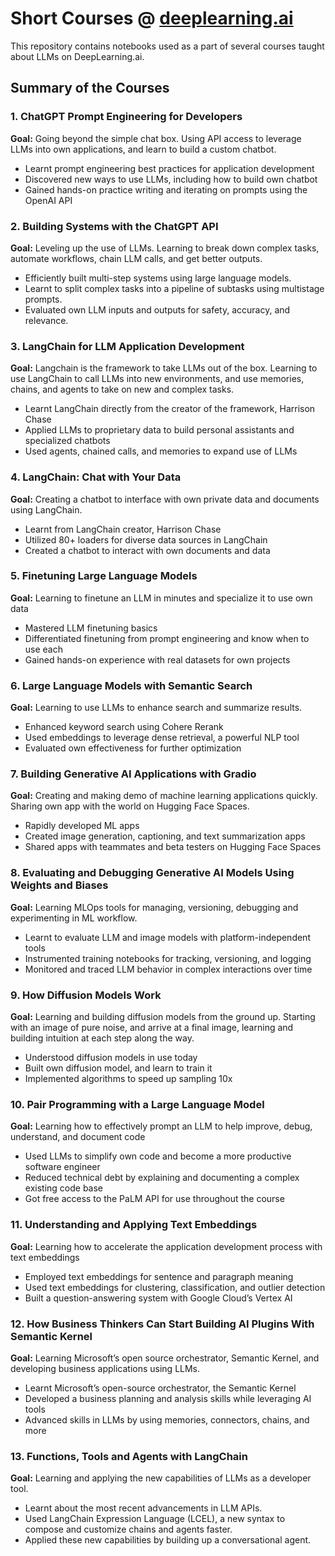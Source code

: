 # Short Courses @ [deeplearning.ai](https://www.deeplearning.ai/short-courses/)

This repository contains notebooks used as a part of several courses taught about LLMs on DeepLearning.ai.

## Summary of the Courses

### 1. ChatGPT Prompt Engineering for Developers

**Goal:**
Going beyond the simple chat box. Using API access to leverage LLMs into own applications, and learn to build a custom chatbot.

- Learnt prompt engineering best practices for application development
- Discovered new ways to use LLMs, including how to build own chatbot
- Gained hands-on practice writing and iterating on prompts using the OpenAI API

### 2. Building Systems with the ChatGPT API

**Goal:**
Leveling up the use of LLMs. Learning to break down complex tasks, automate workflows, chain LLM calls, and get better outputs.

- Efficiently built multi-step systems using large language models.
- Learnt to split complex tasks into a pipeline of subtasks using multistage prompts.
- Evaluated own LLM inputs and outputs for safety, accuracy, and relevance.

### 3. LangChain for LLM Application Development

**Goal:**
Langchain is the framework to take LLMs out of the box. Learning to use LangChain to call LLMs into new environments, and use memories, chains, and agents to take on new and complex tasks.

- Learnt LangChain directly from the creator of the framework, Harrison Chase
- Applied LLMs to proprietary data to build personal assistants and specialized chatbots
- Used agents, chained calls, and memories to expand use of LLMs

### 4. LangChain: Chat with Your Data

**Goal:**
Creating a chatbot to interface with own private data and documents using LangChain.

- Learnt from LangChain creator, Harrison Chase
- Utilized 80+ loaders for diverse data sources in LangChain
- Created a chatbot to interact with own documents and data

### 5. Finetuning Large Language Models

**Goal:**
Learning to finetune an LLM in minutes and specialize it to use own data

- Mastered LLM finetuning basics
- Differentiated finetuning from prompt engineering and know when to use each
- Gained hands-on experience with real datasets for own projects

### 6. Large Language Models with Semantic Search

**Goal:**
Learning to use LLMs to enhance search and summarize results.

- Enhanced keyword search using Cohere Rerank
- Used embeddings to leverage dense retrieval, a powerful NLP tool
- Evaluated own effectiveness for further optimization

### 7. Building Generative AI Applications with Gradio

**Goal:**
Creating and making demo of machine learning applications quickly. Sharing own app with the world on Hugging Face Spaces.

- Rapidly developed ML apps
- Created image generation, captioning, and text summarization apps
- Shared apps with teammates and beta testers on Hugging Face Spaces

### 8. Evaluating and Debugging Generative AI Models Using Weights and Biases

**Goal:**
Learning MLOps tools for managing, versioning, debugging and experimenting in ML workflow.

- Learnt to evaluate LLM and image models with platform-independent tools
- Instrumented training notebooks for tracking, versioning, and logging
- Monitored and traced LLM behavior in complex interactions over time

### 9. How Diffusion Models Work

**Goal:**
Learning and building diffusion models from the ground up. Starting with an image of pure noise, and arrive at a final image, learning and building intuition at each step along the way.

- Understood diffusion models in use today
- Built own diffusion model, and learn to train it
- Implemented algorithms to speed up sampling 10x

### 10. Pair Programming with a Large Language Model

**Goal:**
Learning how to effectively prompt an LLM to help improve, debug, understand, and document code

- Used LLMs to simplify own code and become a more productive software engineer
- Reduced technical debt by explaining and documenting a complex existing code base
- Got free access to the PaLM API for use throughout the course

### 11. Understanding and Applying Text Embeddings

**Goal:**
Learning how to accelerate the application development process with text embeddings

- Employed text embeddings for sentence and paragraph meaning
- Used text embeddings for clustering, classification, and outlier detection
- Built a question-answering system with Google Cloud’s Vertex AI

### 12. How Business Thinkers Can Start Building AI Plugins With Semantic Kernel

**Goal:**
Learning Microsoft’s open source orchestrator, Semantic Kernel, and developing business applications using LLMs.

- Learnt Microsoft’s open-source orchestrator, the Semantic Kernel
- Developed a business planning and analysis skills while leveraging AI tools
- Advanced skills in LLMs by using memories, connectors, chains, and more

### 13. Functions, Tools and Agents with LangChain

**Goal:**
Learning and applying the new capabilities of LLMs as a developer tool.

- Learnt about the most recent advancements in LLM APIs.
- Used LangChain Expression Language (LCEL), a new syntax to compose and customize chains and agents faster.
- Applied these new capabilities by building up a conversational agent.
